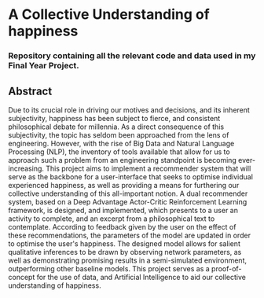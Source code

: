 # A Collective Understanding of happiness
### Repository containing all the relevant code and data used in my Final Year Project.
## Abstract
Due to its crucial role in driving our motives and decisions, and its inherent subjectivity, happiness has been subject to fierce, and consistent philosophical debate for millennia. As a direct consequence of this subjectivity, the topic has seldom been approached from the lens of engineering. However, with the rise of Big Data and Natural Language Processing (NLP), the inventory of tools available that allow for us to approach such a problem from an engineering standpoint is becoming ever-increasing. This project aims to implement a recommender system that will serve as the backbone for a user-interface that seeks to optimise individual experienced happiness, as well as providing a means for furthering our collective understanding of this all-important notion. A dual recommender system, based on a Deep Advantage Actor-Critic Reinforcement Learning framework, is designed, and implemented, which presents to a user an activity to complete, and an excerpt from a philosophical text to contemplate. According to feedback given by the user on the effect of these recommendations, the parameters of the model are updated in order to optimise the user's happiness. The designed model allows for salient qualitative inferences to be drawn by observing network parameters, as well as demonstrating promising results in a semi-simulated environment, outperforming other baseline models. This project serves as a proof-of-concept for the use of data, and Artificial Intelligence to aid our collective understanding of happiness.

